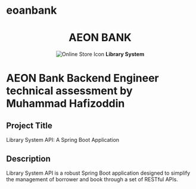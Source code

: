 # eoanbank

<div align="center">
  <h1>AEON BANK</h1>
  <p><img src="https://img.icons8.com/fluency/96/000000/online-store.png" alt="Online Store Icon"/> <b>Library System</b></p>
</div>

# AEON Bank Backend Engineer technical assessment by Muhammad Hafizoddin

## Project Title
Library System API: A Spring Boot Application 

## Description
Library System API is a robust Spring Boot application designed to simplify the management of borrower and book through a set of RESTful APIs.
